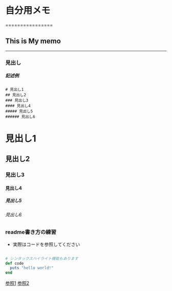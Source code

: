 # 自分用メモ
================
## This is My memo 
-------------------

### 見出し
##### 記述例
```
# 見出し1
## 見出し2
### 見出し3
#### 見出し4
##### 見出し5
###### 見出し6

```

# 見出し1
## 見出し2
### 見出し3
#### 見出し4
##### 見出し5
###### 見出し6

### readme書き方の練習
- 実際はコードを参照してください
```ruby

# シンタックスハイライト機能もあります
def code
  puts "hello world!"
end
```


[参照1](http://kojika17.com/2013/01/starting-markdown.html)
[参照2](http://qiita.com/tbpgr/items/989c6badefff69377da7)
